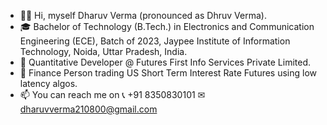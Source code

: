 - 👨‍💼 Hi, myself Dharuv Verma (pronounced as Dhruv Verma).
- 🎓 Bachelor of Technology (B.Tech.) in Electronics and Communication Engineering (ECE), Batch of 2023, Jaypee Institute of Information Technology, Noida, Uttar Pradesh, India.
- 💼 Quantitative Developer @ Futures First Info Services Private Limited.
- 🍻 Finance Person trading US Short Term Interest Rate Futures using low latency algos.
- 📫 You can reach me on 
        📞 +91 8350830101
        ✉ dharuvverma210800@gmail.com       

<!---
DharuvVerma21/DharuvVerma21 is a ✨ special ✨ repository because its `README.md` (this file) appears on your GitHub profile.
You can click the Preview link to take a look at your changes.
--->
